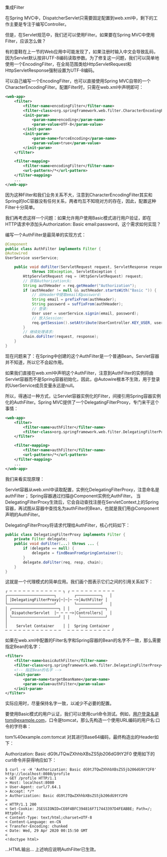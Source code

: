 集成Filter

在Spring MVC中，DispatcherServlet只需要固定配置到web.xml中，剩下的工作主要是专注于编写Controller。

但是，在Servlet规范中，我们还可以使用Filter。如果要在Spring MVC中使用Filter，应该怎么做？

有的童鞋在上一节的Web应用中可能发现了，如果注册时输入中文会导致乱码，因为Servlet默认按非UTF-8编码读取参数。为了修复这一问题，我们可以简单地使用一个EncodingFilter，在全局范围类给HttpServletRequest和HttpServletResponse强制设置为UTF-8编码。

可以自己编写一个EncodingFilter，也可以直接使用Spring MVC自带的一个CharacterEncodingFilter。配置Filter时，只需在web.xml中声明即可：
````xml
<web-app>
    <filter>
        <filter-name>encodingFilter</filter-name>
        <filter-class>org.springframework.web.filter.CharacterEncodingFilter</filter-class>
        <init-param>
            <param-name>encoding</param-name>
            <param-value>UTF-8</param-value>
        </init-param>
        <init-param>
            <param-name>forceEncoding</param-name>
            <param-value>true</param-value>
        </init-param>
    </filter>

    <filter-mapping>
        <filter-name>encodingFilter</filter-name>
        <url-pattern>/*</url-pattern>
    </filter-mapping>
    ...
</web-app>
````
因为这种Filter和我们业务关系不大，注意到CharacterEncodingFilter其实和Spring的IoC容器没有任何关系，两者均互不知晓对方的存在，因此，配置这种Filter十分简单。

我们再考虑这样一个问题：如果允许用户使用Basic模式进行用户验证，即在HTTP请求中添加头Authorization: Basic email:password，这个需求如何实现？

编写一个AuthFilter是最简单的实现方式：
````java
@Component
public class AuthFilter implements Filter {
@Autowired
UserService userService;

    public void doFilter(ServletRequest request, ServletResponse response, FilterChain chain)
            throws IOException, ServletException {
        HttpServletRequest req = (HttpServletRequest) request;
        // 获取Authorization头:
        String authHeader = req.getHeader("Authorization");
        if (authHeader != null && authHeader.startsWith("Basic ")) {
            // 从Header中提取email和password:
            String email = prefixFrom(authHeader);
            String password = suffixFrom(authHeader);
            // 登录:
            User user = userService.signin(email, password);
            // 放入Session:
            req.getSession().setAttribute(UserController.KEY_USER, user);
        }
        // 继续处理请求:
        chain.doFilter(request, response);
    }
}
````
现在问题来了：在Spring中创建的这个AuthFilter是一个普通Bean，Servlet容器并不知道，所以它不会起作用。

如果我们直接在web.xml中声明这个AuthFilter，注意到AuthFilter的实例将由Servlet容器而不是Spring容器初始化，因此，@Autowire根本不生效，用于登录的UserService成员变量永远是null。

所以，得通过一种方式，让Servlet容器实例化的Filter，间接引用Spring容器实例化的AuthFilter。Spring MVC提供了一个DelegatingFilterProxy，专门来干这个事情：
````xml
<web-app>
    <filter>
        <filter-name>authFilter</filter-name>
        <filter-class>org.springframework.web.filter.DelegatingFilterProxy</filter-class>
    </filter>

    <filter-mapping>
        <filter-name>authFilter</filter-name>
        <url-pattern>/*</url-pattern>
    </filter-mapping>
    ...
</web-app>
````
我们来看实现原理：

Servlet容器从web.xml中读取配置，实例化DelegatingFilterProxy，注意命名是authFilter；
Spring容器通过扫描@Component实例化AuthFilter。
当DelegatingFilterProxy生效后，它会自动查找注册在ServletContext上的Spring容器，再试图从容器中查找名为authFilter的Bean，也就是我们用@Component声明的AuthFilter。

DelegatingFilterProxy将请求代理给AuthFilter，核心代码如下：
````java
public class DelegatingFilterProxy implements Filter {
    private Filter delegate;
    public void doFilter(...) throws ... {
        if (delegate == null) {
            delegate = findBeanFromSpringContainer();
        }
        delegate.doFilter(req, resp, chain);
    }
}
````
这就是一个代理模式的简单应用。我们画个图表示它们之间的引用关系如下：
````
┌ ─ ─ ─ ─ ─ ─ ─ ─ ─ ─ ─ ─ ┐ ┌ ─ ─ ─ ─ ─ ─ ─ ─ ─ ─
┌─────────────────────┐        ┌───────────┐   │
│ │DelegatingFilterProxy│─│─│─ ─>│AuthFilter │
└─────────────────────┘        └───────────┘   │
│ ┌─────────────────────┐ │ │    ┌───────────┐
│  DispatcherServlet  │─ ─ ─ ─>│Controllers│   │
│ └─────────────────────┘ │ │    └───────────┘
│
│    Servlet Container    │ │  Spring Container
─ ─ ─ ─ ─ ─ ─ ─ ─ ─ ─ ─ ─   ─ ─ ─ ─ ─ ─ ─ ─ ─ ─ ┘
````
如果在web.xml中配置的Filter名字和Spring容器的Bean的名字不一致，那么需要指定Bean的名字：
````xml
<filter>
    <filter-name>basicAuthFilter</filter-name>
    <filter-class>org.springframework.web.filter.DelegatingFilterProxy</filter-class>
    <!-- 指定Bean的名字 -->
    <init-param>
        <param-name>targetBeanName</param-name>
        <param-value>authFilter</param-value>
    </init-param>
</filter>
````
实际应用时，尽量保持名字一致，以减少不必要的配置。

要使用Basic模式的用户认证，我们可以使用curl命令测试。例如，用户登录名是tom@example.com，口令是tomcat，那么先构造一个使用URL编码的用户名:口令的字符串：

tom%40example.com:tomcat
对其进行Base64编码，最终构造出的Header如下：

Authorization: Basic dG9tJTQwZXhhbXBsZS5jb206dG9tY2F0
使用如下的curl命令并获得响应如下：
````
$ curl -v -H 'Authorization: Basic dG9tJTQwZXhhbXBsZS5jb206dG9tY2F0' http://localhost:8080/profile
> GET /profile HTTP/1.1
> Host: localhost:8080
> User-Agent: curl/7.64.1
> Accept: */*
> Authorization: Basic dG9tJTQwZXhhbXBsZS5jb206dG9tY2F0
>
< HTTP/1.1 200
< Set-Cookie: JSESSIONID=CE0F4BFC394816F717443397D4FEABBE; Path=/; HttpOnly
< Content-Type: text/html;charset=UTF-8
< Content-Language: en-CN
< Transfer-Encoding: chunked
< Date: Wed, 29 Apr 2020 00:15:50 GMT
<
<!doctype html>
````
...HTML输出...
上述响应说明AuthFilter已生效。